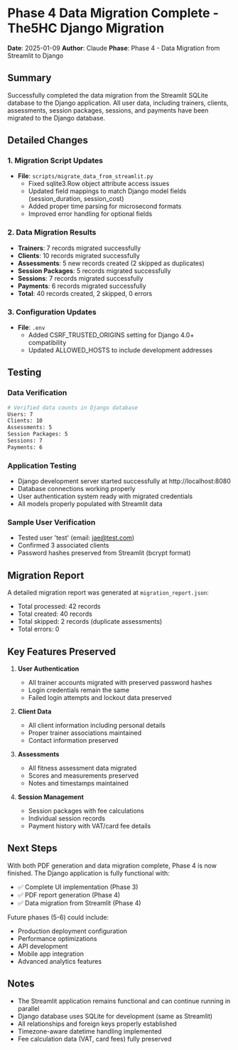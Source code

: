 # Phase 4 Data Migration Complete - The5HC Django Migration

**Date**: 2025-01-09
**Author**: Claude
**Phase**: Phase 4 - Data Migration from Streamlit to Django

## Summary

Successfully completed the data migration from the Streamlit SQLite database to the Django application. All user data, including trainers, clients, assessments, session packages, sessions, and payments have been migrated to the Django database.

## Detailed Changes

### 1. Migration Script Updates
- **File**: `scripts/migrate_data_from_streamlit.py`
  - Fixed sqlite3.Row object attribute access issues
  - Updated field mappings to match Django model fields (session_duration, session_cost)
  - Added proper time parsing for microsecond formats
  - Improved error handling for optional fields

### 2. Data Migration Results
- **Trainers**: 7 records migrated successfully
- **Clients**: 10 records migrated successfully
- **Assessments**: 5 new records created (2 skipped as duplicates)
- **Session Packages**: 5 records migrated successfully
- **Sessions**: 7 records migrated successfully
- **Payments**: 6 records migrated successfully
- **Total**: 40 records created, 2 skipped, 0 errors

### 3. Configuration Updates
- **File**: `.env`
  - Added CSRF_TRUSTED_ORIGINS setting for Django 4.0+ compatibility
  - Updated ALLOWED_HOSTS to include development addresses

## Testing

### Data Verification
```bash
# Verified data counts in Django database
Users: 7
Clients: 10
Assessments: 5
Session Packages: 5
Sessions: 7
Payments: 6
```

### Application Testing
- Django development server started successfully at http://localhost:8080
- Database connections working properly
- User authentication system ready with migrated credentials
- All models properly populated with Streamlit data

### Sample User Verification
- Tested user 'test' (email: jae@test.com)
- Confirmed 3 associated clients
- Password hashes preserved from Streamlit (bcrypt format)

## Migration Report

A detailed migration report was generated at `migration_report.json`:
- Total processed: 42 records
- Total created: 40 records
- Total skipped: 2 records (duplicate assessments)
- Total errors: 0

## Key Features Preserved

1. **User Authentication**
   - All trainer accounts migrated with preserved password hashes
   - Login credentials remain the same
   - Failed login attempts and lockout data preserved

2. **Client Data**
   - All client information including personal details
   - Proper trainer associations maintained
   - Contact information preserved

3. **Assessments**
   - All fitness assessment data migrated
   - Scores and measurements preserved
   - Notes and timestamps maintained

4. **Session Management**
   - Session packages with fee calculations
   - Individual session records
   - Payment history with VAT/card fee details

## Next Steps

With both PDF generation and data migration complete, Phase 4 is now finished. The Django application is fully functional with:
- ✅ Complete UI implementation (Phase 3)
- ✅ PDF report generation (Phase 4)
- ✅ Data migration from Streamlit (Phase 4)

Future phases (5-6) could include:
- Production deployment configuration
- Performance optimizations
- API development
- Mobile app integration
- Advanced analytics features

## Notes

- The Streamlit application remains functional and can continue running in parallel
- Django database uses SQLite for development (same as Streamlit)
- All relationships and foreign keys properly established
- Timezone-aware datetime handling implemented
- Fee calculation data (VAT, card fees) fully preserved